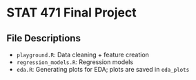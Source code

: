 # STAT 471 Final Project

## File Descriptions

- `playground.R`: Data cleaning + feature creation
- `regression_models.R`: Regression models
- `eda.R`: Generating plots for EDA; plots are saved in `eda_plots`
